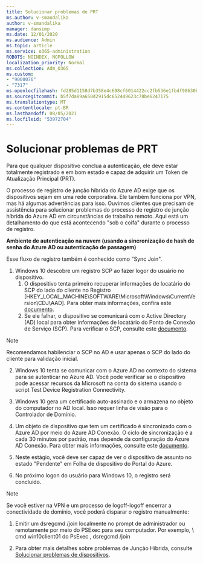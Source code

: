 ```yaml
---
title: Solucionar problemas de PRT
ms.author: v-smandalika
author: v-smandalika
manager: dansimp
ms.date: 12/01/2020
ms.audience: Admin
ms.topic: article
ms.service: o365-administration
ROBOTS: NOINDEX, NOFOLLOW
localization_priority: Normal
ms.collection: Adm_O365
ms.custom:
- "9000076"
- "7317"
ms.openlocfilehash: fd285d1158d7b358e4c698cf6014422cc2fb536e1fbdf98630bebda359f9c553
ms.sourcegitcommit: b5f7da89a650d2915dc652449623c78be6247175
ms.translationtype: MT
ms.contentlocale: pt-BR
ms.lasthandoff: 08/05/2021
ms.locfileid: "53972704"
---
```

# <a name="troubleshoot-prt-issue"></a>Solucionar problemas de PRT

Para que qualquer dispositivo conclua a autenticação, ele deve estar totalmente registrado e em bom estado e capaz de adquirir um Token de Atualização Principal (PRT).

O processo de registro de junção híbrida do Azure AD exige que os dispositivos sejam em uma rede corporativa. Ele também funciona por VPN, mas há algumas advertências para isso. Ouvimos clientes que precisam de assistência para solucionar problemas do processo de registro de junção híbrida do Azure AD em circunstâncias de trabalho remoto. Aqui está um detalhamento do que está acontecendo "sob o coifa" durante o processo de registro.

**Ambiente de autenticação na nuvem (usando a sincronização de hash de senha do Azure AD ou autenticação de passagem)**

Esse fluxo de registro também é conhecido como "Sync Join".

1. Windows 10 descobre um registro SCP ao fazer logor do usuário no dispositivo.
    1. O dispositivo tenta primeiro recuperar informações de locatário do SCP do lado do cliente no Registro [HKEY_LOCAL_MACHINE\SOFTWARE\Microsoft\Windows\CurrentVersion\CDJ\AAD]. Para obter mais informações, confira este [documento](https://docs.microsoft.com/azure/active-directory/devices/hybrid-azuread-join-control).
    2. Se ele falhar, o dispositivo se comunicará com o Active Directory (AD) local para obter informações de locatário do Ponto de Conexão de Serviço (SCP). Para verificar o SCP, consulte este [documento](https://docs.microsoft.com/azure/active-directory/devices/hybrid-azuread-join-manual#configure-a-service-connection-point). 

> [!NOTE]
> Recomendamos habilenciar o SCP no AD e usar apenas o SCP do lado do cliente para validação inicial.

2. Windows 10 tenta se comunicar com o Azure AD no contexto do sistema para se autenticar no Azure AD. Você pode verificar se o dispositivo pode acessar recursos da Microsoft na conta do sistema usando o script Test Device Registration Connectivity.

3. Windows 10 gera um certificado auto-assinado e o armazena no objeto do computador no AD local. Isso requer linha de visão para o Controlador de Domínio.

4. Um objeto de dispositivo que tem um certificado é sincronizado com o Azure AD por meio do Azure AD Conexão. O ciclo de sincronização é a cada 30 minutos por padrão, mas depende da configuração do Azure AD Conexão. Para obter mais informações, consulte este [documento](https://docs.microsoft.com/azure/active-directory/hybrid/how-to-connect-sync-configure-filtering#organizational-unitbased-filtering).

5. Neste estágio, você deve ser capaz de ver o dispositivo de assunto no estado "Pendente" em Folha de dispositivo do Portal do Azure.

6. No próximo logon do usuário para Windows 10, o registro será concluído. 

> [!NOTE]
> Se você estiver na VPN e um processo de logoff-logoff encerrar a conectividade de domínio, você poderá disparar o registro manualmente:
 1. Emitir um dsregcmd /join localmente no prompt de administrador ou remotamente por meio do PSExec para seu computador. Por exemplo, \\ cmd win10client01 do PsExec , dsregcmd /join

 2. Para obter mais detalhes sobre problemas de Junção Híbrida, consulte [Solucionar problemas de dispositivos](https://techcommunity.microsoft.com/t5/azure-active-directory-identity/azure-ad-mailbag-frequent-questions-about-using-device-based/ba-p/1257344).
